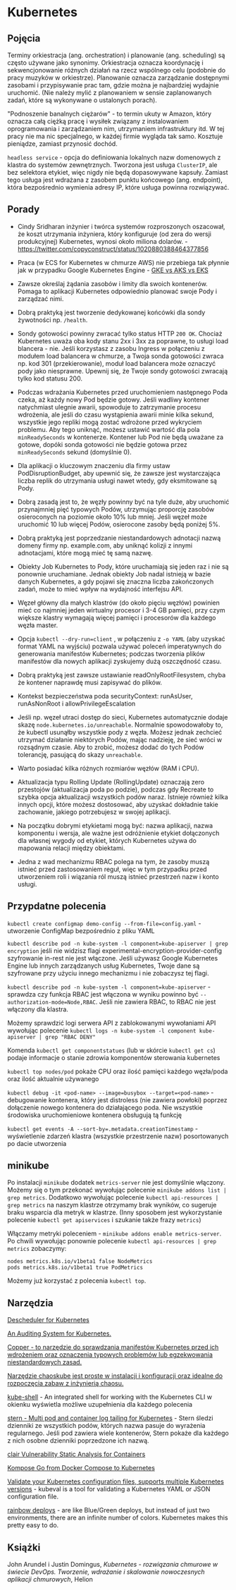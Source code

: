 # Kubernetes

## Pojęcia

Terminy orkiestracja (ang. orchestration) i planowanie (ang. scheduling) są często używane jako synonimy. Orkiestracja oznacza koordynację i sekwencjonowanie różnych działań na rzecz wspólnego celu (podobnie do pracy muzyków w orkiestrze). Planowanie oznacza zarządzanie dostępnymi zasobami i przypisywanie prac tam, gdzie można je najbardziej wydajnie uruchomić. (Nie należy mylić z planowaniem w sensie zaplanowanych zadań, które są wykonywane o ustalonych porach).

"Podnoszenie banalnych ciężarów" - to termin ukuty w Amazon, który oznacza całą ciężką pracę i wysiłek związany z instalowaniem oprogramowania i zarządzaniem nim, utrzymaniem infrastruktury itd. W tej pracy nie ma nic specjalnego, w każdej firmie wygląda tak samo. Kosztuje pieniądze, zamiast przynosić dochód.

`headless service` - opcja do definiowania lokalnych nazw domenowych z klastra do systemów zewnętrznych. Tworzona jest usługa `ClusterIP`, ale bez selektora etykiet, więc nigdy nie będą dopasowywane kapsuły. Zamiast tego usługa jest wdrażana z zasobem punktu końcowego (ang. endpoint), która bezpośrednio wymienia adresy IP, które usługa powinna rozwiązywać.

## Porady

* Cindy Sridharan inżynier i twórca systemów rozproszonych oszacował, że koszt utrzymania inżyniera, który konfiguruje (od zera do wersji produkcyjnej) Kubernetes, wynosi około miliona dolarów. - https://twitter.com/copyconstruct/status/1020880388464377856

* Praca (w ECS for Kubernetes w chmurze AWS) nie przebiega tak płynnie jak w przypadku Google Kubernetes Engine - [GKE vs AKS vs EKS](https://hasura.io/blog/gke-vs-aks-vs-eks-411f080640dc/)

* Zawsze określaj żądania zasobów i limity dla swoich kontenerów. Pomaga to aplikacji Kubernetes odpowiednio planować swoje Pody i zarządzać nimi.

* Dobrą praktyką jest tworzenie dedykowanej końcówki dla sondy żywotności np. `/health`.

* Sondy gotowości powinny zwracać tylko status HTTP `200 OK`. Chociaż Kubernetes uważa oba kody stanu 2xx i 3xx za poprawne, to usługi load blancera - nie. Jeśli korzystasz z zasobu Ingress w połączeniu z modułem load balancera w chmurze, a Twoja sonda gotowości zwraca np. kod 301 (przekierowanie), moduł load balancera może oznaczyć pody jako niesprawne. Upewnij się, że Twoje sondy gotowości zwracają tylko kod statusu 200.

* Podczas wdrażania Kubernetes przed uruchomieniem następnego Poda czeka, aż każdy nowy Pod będzie gotowy. Jeśli wadliwy kontener natychmiast ulegnie awarii, spowoduje to zatrzymanie procesu wdrożenia, ale jeśli do czasu wystąpienia awarii minie kilka sekund, wszystkie jego repliki mogą zostać wdrożone przed wykryciem problemu.
Aby tego uniknąć, możesz ustawić wartość dla pola `minReadySeconds` w kontenerze. Kontener lub Pod nie będą uważane za gotowe, dopóki sonda gotowości nie będzie gotowa przez `minReadySeconds` sekund (domyślnie 0).

* Dla aplikacji o kluczowym znaczeniu dla firmy ustaw PodDisruptionBudget, aby upewnić się, że zawsze jest wystarczająca liczba replik do utrzymania usługi nawet wtedy, gdy eksmitowane są Pody.

* Dobrą zasadą jest to, że węzły powinny być na tyle duże, aby uruchomić przynajmniej pięć typowych Podów, utrzymując proporcję zasobów osieroconych na poziomie około 10% lub mniej. Jeśli węzeł może uruchomić 10 lub więcej Podów, osierocone zasoby będą poniżej 5%.

* Dobrą praktyką jest poprzedzanie niestandardowych adnotacji nazwą domeny firmy np. example.com, aby uniknąć kolizji z innymi adnotacjami, które mogą mieć tę samą nazwę.

* Obiekty Job Kubernetes to Pody, które uruchamiają się jeden raz i nie są ponownie uruchamiane. Jednak obiekty Job nadal istnieją w bazie danych Kubernetes, a gdy pojawi się znaczna liczba zakończonych zadań, może to mieć wpływ na wydajność interfejsu API.

* Węzeł główny dla małych klastrów (do około pięciu węzłów) powinien mieć co najmniej jeden wirtualny procesor i 3-4 GB pamięci, przy czym większe klastry wymagają więcej pamięci i procesorów dla każdego węzła master.

* Opcja `kubectl --dry-run=client` , w połączeniu z `-o YAML` (aby uzyskać format YAML na wyjściu) pozwala używać poleceń imperatywnych do generowania manifestów Kubernetes; podczas tworzenia plików manifestów dla nowych aplikacji zyskujemy dużą oszczędność czasu.

* Dobrą praktyką jest zawsze ustawianie readOnlyRootFilesystem, chyba że kontener naprawdę musi zapisywać do plików.

* Kontekst bezpieczeństwa poda securityContext: runAsUser, runAsNonRoot i allowPrivilegeEscalation

* Jeśli np. węzeł utraci dostęp do sieci, Kubernetes automatycznie dodaje skazę `node.kubernetes.io/unreachable`. Normalnie spowodowałoby to, że kubectl usunąłby wszystkie pody z węzła. Możesz jednak zechcieć utrzymać działanie niektórych Podów, mając nadzieję, że sieć wróci w rozsądnym czasie. Aby to zrobić, możesz dodać do tych Podów tolerancję, pasującą do skazy `unreachable`.

* Warto posiadać kilka różnych rozmiarów węzłów (RAM i CPU).

* Aktualizacja typu Rolling Update (RollingUpdate) oznaczają zero przestojów (aktualizacja poda po podzie), podczas gdy Recreate to szybka opcja aktualizacji wszystkich podów naraz. Istnieje również kilka innych opcji, które możesz dostosować, aby uzyskać dokładnie takie zachowanie, jakiego potrzebujesz w swojej aplikacji.

* Na początku dobrymi etykietami mogą być: nazwa aplikacji, nazwa komponentu i wersja, ale ważne jest odróżnienie etykiet dołączonych dla własnej wygody od etykiet, których Kubernetes używa do mapowania relacji między obiektami.

* Jedna z wad mechanizmu RBAC polega na tym, że zasoby muszą istnieć przed zastosowaniem reguł, więc w tym przypadku przed utworzeniem roli i wiązania ról muszą istnieć przestrzeń nazw i konto usługi.

## Przypdatne polecenia

`kubectl create configmap demo-config --from-file=config.yaml` - utworzenie ConfigMap bezpośrednio z pliku YAML

`kubectl describe pod -n kube-system -l component=kube-apiserver | grep encryption`
jeśli nie widzisz flagi experimental-encryption-provider-config szyfrowanie in-rest nie jest włączone.
Jeśli używasz Google Kubernetes Engine lub innych zarządzanych usług Kubernetes, Twoje dane są szyfrowane przy użyciu innego mechanizmu i nie zobaczysz tej flagi.

`kubectl describe pod -n kube-system -l component=kube-apiserver` - sprawdza czy funkcja RBAC jest włączona w wyniku powinno być `--authorization-mode=Node,RBAC`. Jeśli nie zawiera RBAC, to RBAC nie jest włączony dla klastra.

Możemy sprawdzić logi serwera API z zablokowanymi wywołaniami API
wywołując polecenie `kubectl logs -n kube-system -l component kube-apiserver | grep "RBAC DENY"`

Komenda `kubectl get componentstatues` (lub w skórcie `kubectl get cs`) podaje informacje o stanie zdrowia komponentów sterowania kubernetes

`kubectl top nodes/pod` pokaże CPU oraz ilość pamięci każdego węzła/poda oraz ilość aktualnie używanego

`kubectl debug -it <pod-name> --image=busybox --target=<pod-name>` - debugowanie kontenera, który jest distroless (nie zawiera powłoki) poprzez dołączenie nowego kontenera do działającego poda. Nie wszystkie środowiska uruchomieniowe kontenera obsługują tą funkcję

`kubectl get events -A --sort-by=.metadata.creationTimestamp` - wyświetlenie zdarzeń klastra (wszystkie przestrzenie nazw) posortowanych po dacie utworzenia

## minikube

Po instalacji `minikube` dodatek `metrics-server` nie jest domyślnie włączony. Możemy się o tym przekonać wywołując polecenie `minikube addons list | grep metrics`.
Dodatkowo wywołując polecenie `kubectl api-resources | grep metrics` na naszym klastrze otrzymamy brak wyników, co sugeruje braku wsparcia dla metryk w klastrze. (Inny sposobem jest wykorzystanie polecenie `kubectl get apiservices` i szukanie także frazy `metrics`)

Włączamy metryki poleceniem - `minikube addons enable metrics-server`. Po chwili wywołując ponownie polecenie `kubectl api-resources | grep metrics` zobaczymy:
```
nodes metrics.k8s.io/v1beta1 false NodeMetrics
pods metrics.k8s.io/v1beta1 true PodMetrics
```

Możemy już korzystać z polecenia `kubectl top`.

## Narzędzia

[Descheduler for Kubernetes](https://github.com/kubernetes-sigs/descheduler)

[An Auditing System for Kubernetes.](https://k8guard.github.io/)

[Copper - to narzędzie do sprawdzania manifestów Kubernetes przed ich wdrożeniem oraz oznaczenia typowych problemów lub egzekwowania niestandardowych zasad.](https://github.com/cloud66-oss/copper)

[Narzędzie chaoskube jest proste w instalacji i konfiguracji oraz idealne do rozpoczęcia zabaw z inżynierią chaosu.](https://github.com/linki/chaoskube)

[kube-shell](https://github.com/cloudnativelabs/kube-shell) - An integrated shell for working with the Kubernetes CLI w okienku wyświetla możliwe uzupełnienia dla każdego polecenia

[stern - Multi pod and container log tailing for Kubernetes](https://github.com/wercker/stern) - Stern śledzi dzienniki ze wszystkich podów, których nazwa pasuje do wyrażenia regularnego. Jeśli pod zawiera wiele kontenerów, Stern pokaże dla każdego z nich osobne dzienniki poprzedzone ich nazwą.

[clair Vulnerability Static Analysis for Containers](https://github.com/quay/clair)

[Kompose Go from Docker Compose to Kubernetes](https://github.com/kubernetes/kompose)

[Validate your Kubernetes configuration files, supports multiple Kubernetes versions](https://github.com/instrumenta/kubeval) - kubeval is a tool for validating a Kubernetes YAML or JSON configuration file.

[rainbow deploys](https://github.com/bdimcheff/rainbow-deploys) - are like Blue/Green deploys, but instead of just two environments, there are an infinite number of colors. Kubernetes makes this pretty easy to do.

## Książki

John Arundel i Justin Domingus, _Kubernetes - rozwiązania chmurowe w świecie DevOps. Tworzenie, wdrażanie i skalowanie nowoczesnych aplikacji chmurowych_, Helion
